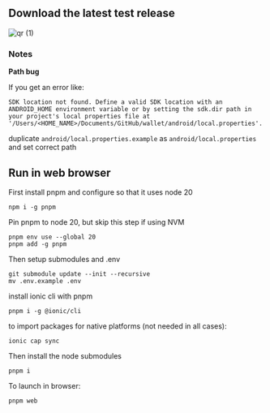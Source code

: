 ## Download the latest test release

![qr (1)](https://github.com/ForkbombEu/wallet/assets/10379/5bf716ee-f74e-48fd-a1d6-0911f00d99d3)

### Notes

**Path bug**

If you get an error like:

```
SDK location not found. Define a valid SDK location with an ANDROID_HOME environment variable or by setting the sdk.dir path in your project's local properties file at '/Users/<HOME_NAME>/Documents/GitHub/wallet/android/local.properties'.
```

duplicate `android/local.properties.example` as `android/local.properties` and set correct path


## Run in web browser

First install pnpm and configure so that it uses node 20
```
npm i -g pnpm
```

Pin pnpm to node 20, but skip this step if using NVM
```
pnpm env use --global 20
pnpm add -g pnpm
```

Then setup submodules and .env
```
git submodule update --init --recursive
mv .env.example .env
```

install ionic cli with pnpm
```
pnpm i -g @ionic/cli
```

to import packages for native platforms (not needed in all cases):
```
ionic cap sync
```

Then install the node submodules
```
pnpm i
```
To launch in browser: 

```
pnpm web
```
